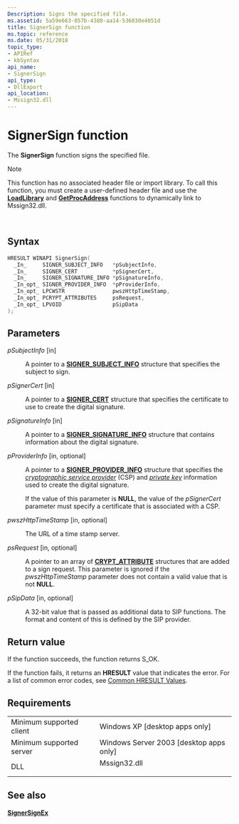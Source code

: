 ```yaml
---
Description: Signs the specified file.
ms.assetid: 5a59e663-057b-4380-aa14-536030e4051d
title: SignerSign function
ms.topic: reference
ms.date: 05/31/2018
topic_type: 
- APIRef
- kbSyntax
api_name: 
- SignerSign
api_type: 
- DllExport
api_location: 
- Mssign32.dll
---
```


# SignerSign function

The **SignerSign** function signs the specified file.

> [!Note]  
> This function has no associated header file or import library. To call this function, you must create a user-defined header file and use the [**LoadLibrary**](/windows/win32/api/libloaderapi/nf-libloaderapi-loadlibrarya) and [**GetProcAddress**](/windows/win32/api/libloaderapi/nf-libloaderapi-getprocaddress) functions to dynamically link to Mssign32.dll.

 

## Syntax


```C++
HRESULT WINAPI SignerSign(
  _In_     SIGNER_SUBJECT_INFO   *pSubjectInfo,
  _In_     SIGNER_CERT           *pSignerCert,
  _In_     SIGNER_SIGNATURE_INFO *pSignatureInfo,
  _In_opt_ SIGNER_PROVIDER_INFO  *pProviderInfo,
  _In_opt_ LPCWSTR               pwszHttpTimeStamp,
  _In_opt_ PCRYPT_ATTRIBUTES     psRequest,
  _In_opt_ LPVOID                pSipData
);
```



## Parameters

<dl> <dt>

*pSubjectInfo* \[in\]
</dt> <dd>

A pointer to a [**SIGNER\_SUBJECT\_INFO**](signer-subject-info.md) structure that specifies the subject to sign.

</dd> <dt>

*pSignerCert* \[in\]
</dt> <dd>

A pointer to a [**SIGNER\_CERT**](signer-cert.md) structure that specifies the certificate to use to create the digital signature.

</dd> <dt>

*pSignatureInfo* \[in\]
</dt> <dd>

A pointer to a [**SIGNER\_SIGNATURE\_INFO**](signer-signature-info.md) structure that contains information about the digital signature.

</dd> <dt>

*pProviderInfo* \[in, optional\]
</dt> <dd>

A pointer to a [**SIGNER\_PROVIDER\_INFO**](signer-provider-info.md) structure that specifies the [*cryptographic service provider*](../secgloss/c-gly.md) (CSP) and [*private key*](../secgloss/p-gly.md) information used to create the digital signature.

If the value of this parameter is **NULL**, the value of the *pSignerCert* parameter must specify a certificate that is associated with a CSP.

</dd> <dt>

*pwszHttpTimeStamp* \[in, optional\]
</dt> <dd>

The URL of a time stamp server.

</dd> <dt>

*psRequest* \[in, optional\]
</dt> <dd>

A pointer to an array of [**CRYPT\_ATTRIBUTE**](/windows/desktop/api/Wincrypt/ns-wincrypt-crypt_attribute) structures that are added to a sign request. This parameter is ignored if the *pwszHttpTimeStamp* parameter does not contain a valid value that is not **NULL**.

</dd> <dt>

*pSipData* \[in, optional\]
</dt> <dd>

A 32-bit value that is passed as additional data to SIP functions. The format and content of this is defined by the SIP provider.

</dd> </dl>

## Return value

If the function succeeds, the function returns S\_OK.

If the function fails, it returns an **HRESULT** value that indicates the error. For a list of common error codes, see [Common HRESULT Values](common-hresult-values.md).

## Requirements



|                                     |                                                                                         |
|-------------------------------------|-----------------------------------------------------------------------------------------|
| Minimum supported client<br/> | Windows XP \[desktop apps only\]<br/>                                             |
| Minimum supported server<br/> | Windows Server 2003 \[desktop apps only\]<br/>                                    |
| DLL<br/>                      | <dl> <dt>Mssign32.dll</dt> </dl> |



## See also

<dl> <dt>

[**SignerSignEx**](signersignex.md)
</dt> </dl>

 

 